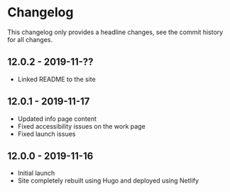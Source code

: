 # Changelog

This changelog only provides a headline changes, see the commit history for all changes.

## 12.0.2 - 2019-11-??

* Linked README to the site

## 12.0.1 - 2019-11-17

* Updated info page content
* Fixed accessibility issues on the work page
* Fixed launch issues

## 12.0.0 - 2019-11-16

* Initial launch
* Site completely rebuilt using Hugo and deployed using Netlify
